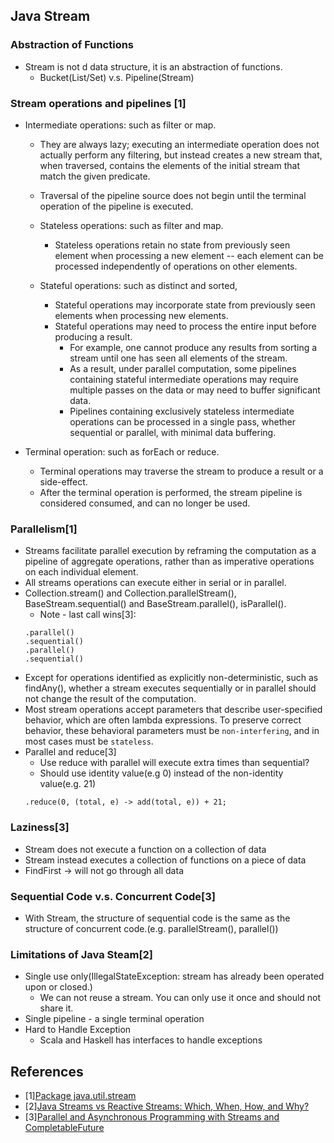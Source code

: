 ## Java Stream

### Abstraction of Functions
* Stream is not d data structure, it is an abstraction of functions.
    * Bucket(List/Set) v.s. Pipeline(Stream)

### Stream operations and pipelines [1]
* Intermediate operations: such as filter or map. 
    * They are always lazy; executing an intermediate operation does not actually perform any filtering, but instead creates a new stream that, when traversed, contains the elements of the initial stream that match the given predicate. 
    * Traversal of the pipeline source does not begin until the terminal operation of the pipeline is executed.
    * Stateless operations: such as filter and map.
        * Stateless operations retain no state from previously seen element when processing a new element -- each element can be processed independently of operations on other elements. 
        
    * Stateful operations: such as distinct and sorted, 
        * Stateful operations may incorporate state from previously seen elements when processing new elements.
        * Stateful operations may need to process the entire input before producing a result. 
            * For example, one cannot produce any results from sorting a stream until one has seen all elements of the stream. 
            * As a result, under parallel computation, some pipelines containing stateful intermediate operations may require multiple passes on the data or may need to buffer significant data. 
            * Pipelines containing exclusively stateless intermediate operations can be processed in a single pass, whether sequential or parallel, with minimal data buffering.
        
* Terminal operation: such as forEach or reduce.
    * Terminal operations may traverse the stream to produce a result or a side-effect. 
    * After the terminal operation is performed, the stream pipeline is considered consumed, and can no longer be used.

### Parallelism[1]
* Streams facilitate parallel execution by reframing the computation as a pipeline of aggregate operations, rather than as imperative operations on each individual element. 
* All streams operations can execute either in serial or in parallel.
* Collection.stream() and Collection.parallelStream(),  BaseStream.sequential() and BaseStream.parallel(), isParallel().
    * Note - last call wins[3]:
	```
    .parallel()
	.sequential()
	.parallel()
	.sequential()
    ```
* Except for operations identified as explicitly non-deterministic, such as findAny(), whether a stream executes sequentially or in parallel should not change the result of the computation.
* Most stream operations accept parameters that describe user-specified behavior, which are often lambda expressions. To preserve correct behavior, these behavioral parameters must be `non-interfering`, and in most cases must be `stateless`.
* Parallel and reduce[3]
	* Use reduce with parallel will execute extra times than sequential?
	* Should use identity value(e.g 0) instead of the non-identity value(e.g. 21)
	```
    .reduce(0, (total, e) -> add(total, e)) + 21;
    ```   
	 
### Laziness[3]
* Stream does not execute a function on a collection of data
* Stream instead executes a collection of functions on a piece of data
* FindFirst -> will not go through all data

### Sequential Code v.s. Concurrent Code[3]
* With Stream, the structure of sequential code is the same as the structure of concurrent code.(e.g. parallelStream(), parallel())

### Limitations of Java Steam[2]
* Single use only(IllegalStateException: stream has already been operated upon or closed.)
    * We can not reuse a stream. You can only use it once and should not share it.
* Single pipeline - a single terminal operation
* Hard to Handle Exception 
    * Scala and Haskell has interfaces to handle exceptions

## References
* [1][Package java.util.stream](https://docs.oracle.com/javase/8/docs/api/java/util/stream/package-summary.html)
* [2][Java Streams vs Reactive Streams: Which, When, How, and Why?](https://github.com/EddieChoCho/tech-talks-note/blob/master/2018/JavaStreamsVsReactiveStreamsWhichWhenHowAndWhy.md)
* [3][Parallel and Asynchronous Programming with Streams and CompletableFuture](https://github.com/EddieChoCho/tech-talks-note/blob/master/2017/ParallelAndAsynchronousProgrammingWithStreamsAndCompletableFuture.md)